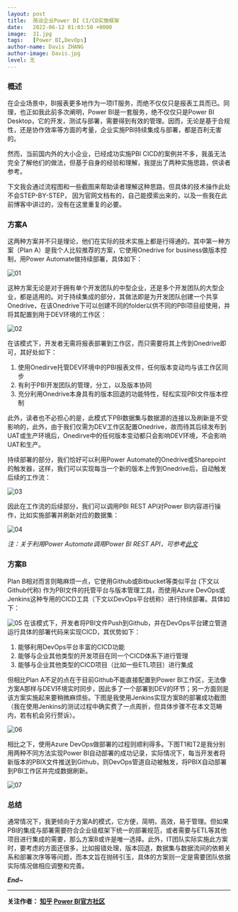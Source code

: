 ```yaml
---
layout: post
title:  简谈企业Power BI CI/CD实施框架
date:   2022-06-12 01:03:50 +0000
image:  31.jpg
tags:   [Power BI,DevOps]
author-name: Davis ZHANG
author-image: Davis.jpg
level: 无
---
```



### 概述

在企业场景中，BI报表更多地作为一项IT服务，而绝不仅仅只是报表工具而已。同理，也正如我此前多次阐明，Power BI是一套服务，绝不仅仅只是Power BI Desktop，它的开发，测试与部署，需要得到有效的管理。因而，无论是基于合规性，还是协作效率等方面的考量，企业实施PBI持续集成与部署，都是百利无害的。

然而，当前国内外的大小企业，已经成功实施PBI CICD的案例并不多，我虽无法完全了解他们的做法，但基于自身的经验和理解，我提出了两种实施思路，供读者参考。

下文我会通过流程图和一些截图来帮助读者理解这种思路，但具体的技术操作此处不会STEP-BY-STEP， 因为官网文档有的，自己能摸索出来的，以及一些我在此前博客中讲过的，没有在这里重复的必要。



### 方案A

这两种方案并不只是理论，他们在实际的技术实施上都是行得通的。其中第一种方案（Plan A）是我个人比较推荐的方案，它使用Onedrive for business做版本控制，用Power Automate做持续部署，具体如下：

![01](https://img-blog.csdnimg.cn/aa51924816a645d6b179fd7d27d5d05e.png?x-oss-process=image/watermark,type_d3F5LXplbmhlaQ,shadow_50,text_RC1CSSB8IERhdmlzIG9uIEJJ,size_30,color_FFFFFF,t_70,g_se,x_16)

这种方案无论是对于拥有单个开发团队的中型企业，还是多个开发团队的大型企业，都是适用的。对于持续集成的部分，其做法即是为开发团队创建一个共享Onedrive，在该Onedrive下可以创建不同的folder以供不同的PBI项目组使用，并将其配置到用于DEV环境的工作区：

![02](https://img-blog.csdnimg.cn/100f41731bbe49828ab08055d694fd64.png?x-oss-process=image/watermark,type_d3F5LXplbmhlaQ,shadow_50,text_RC1CSSB8IERhdmlzIG9uIEJJ,size_30,color_FFFFFF,t_70,g_se,x_16)

在该模式下，开发者无需将报表部署到工作区，而只需要将其上传到Onedrive即可，其好处如下：

1. 使用Onedirve托管DEV环境中的PBI报表文件，任何版本变动均与该工作区同步
2. 有利于PBI开发团队的管理，分工，以及版本协同
3. 充分利用Onedrive本身具有的版本回退的功能特性，轻松实现PBI文件版本控制

此外，读者也不必担心的是，此模式下PBI数据集与数据源的连接以及刷新是不受影响的，此外，由于我们仅需为DEV工作区配置Onedrive，故而待其后续发布到UAT或生产环境后，Onedirve中的任何版本变动都只会影响DEV环境，不会影响UAT和生产。

持续部署的部分，我们恰好可以利用Power Automate的Onedrive或Sharepoint的触发器，这样，我们可以实现每当一个新的版本上传到Onedrive后，自动触发后续的工作流：

![03](https://img-blog.csdnimg.cn/16092575370143eca07ed599d52a805f.png?x-oss-process=image/watermark,type_d3F5LXplbmhlaQ,shadow_50,text_RC1CSSB8IERhdmlzIG9uIEJJ,size_30,color_FFFFFF,t_70,g_se,x_16)

因此在工作流的后续部分，我们可以调用PBI REST API对Power BI内容进行操作，比如实施部署并刷新对应的数据集：

![04](https://img-blog.csdnimg.cn/27fe33fbb09346f989a687541d769ce4.png?x-oss-process=image/watermark,type_d3F5LXplbmhlaQ,shadow_50,text_RC1CSSB8IERhdmlzIG9uIEJJ,size_30,color_FFFFFF,t_70,g_se,x_16)

*注：关于利用Power Automate调用Power BI REST API，可参考[此文](https://d-bi.gitee.io/pbi-rest-api-supplement/)*


### 方案B

Plan B相对而言则略麻烦一点，它使用Github或Bitbucket等类似平台 (下文以Github代称) 作为PBI文件的托管平台与版本管理工具，而使用Azure DevOps或Jenkins这种专用的CICD工具（下文以DevOps平台统称）进行持续部署。具体如下：

![05](https://img-blog.csdnimg.cn/e71d91d802044f0a894831c3c56c4c4e.png)
在该模式下，开发者将PBI文件Push到Github，并在DevOps平台建立管道运行具体的部署代码来实现CICD，其优势如下：

1. 能够利用DevOps平台丰富的CICD功能
2. 能够与企业其他类型的开发项目在同一个CICD体系下进行管理
3. 能够与企业其他类型的CICD项目（比如一些ETL项目）进行集成

但相比Plan A不足的点在于目前Github不能直接配置到Power BI工作区，无法像方案A那样与DEV环境实时同步，因此多了一个部署到DEV的环节；另一方面则是该方案实施起来要稍微麻烦些。下图是我使用Jenkins实现方案B的部署成功截图 （我在使用Jenkins的测试过程中确实费了一点周折，但具体步骤不在本文范畴内，若有机会另行赘诉）。

![06](https://img-blog.csdnimg.cn/bada0e88f589481ca753c78594c19264.png#pic_center?x-oss-process=image/watermark,type_d3F5LXplbmhlaQ,shadow_50,text_RC1CSSB8IERhdmlzIG9uIEJJ,size_30,color_FFFFFF,t_70,g_se,x_16)

相比之下，使用Azure DevOps做部署的过程则顺利得多。下图T1和T2是我分别用两种不同方法实现Power BI自动部署的成功记录，实际情况下，每当开发者将新版本的PBIX文件推送到Github，则DevOps管道自动被触发，将PBIX自动部署到PBI工作区并完成数据刷新。

![07](https://img-blog.csdnimg.cn/bfaf30b486c9473387bf52256a64ab06.png?x-oss-process=image/watermark,type_d3F5LXplbmhlaQ,shadow_50,text_RC1CSSB8IERhdmlzIG9uIEJJ,size_30,color_FFFFFF,t_70,g_se,x_16)


### 总结

通常情况下，我更倾向于方案A的模式，它方便，简明，高效，易于管理。但如果PBI的集成与部署需要符合企业级框架下统一的部署规范，或者需要与ETL等其他项目进行集成的需要，那么方案B或许是唯一选择。此外，IT团队实际实施此方案时，要考虑的方面还很多，比如报错处理，版本回退，数据集与数据流间的依赖关系和部署次序等等问题，而本文旨在抛砖引玉，具体的方案则一定是需要团队依据实际情况做相应调整和完善。



***End~***


-----------------

**关注作者： [知乎](https://www.zhihu.com/people/zhang-zhe-hong-01/posts)   [Power BI官方社区](https://community.powerbi.com/t5/user/viewprofilepage/user-id/220984)**
